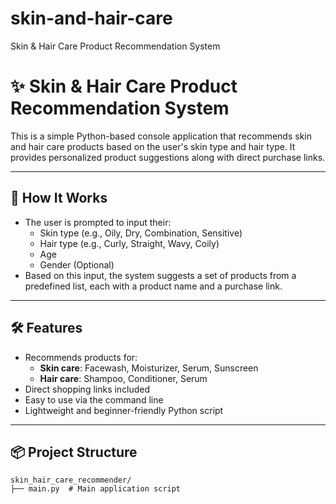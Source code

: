 # skin-and-hair-care
Skin &amp; Hair Care Product Recommendation System  

# ✨ Skin & Hair Care Product Recommendation System

This is a simple Python-based console application that recommends skin and hair care products based on the user's skin type and hair type. It provides personalized product suggestions along with direct purchase links.

---

## 🧠 How It Works

- The user is prompted to input their:
  - Skin type (e.g., Oily, Dry, Combination, Sensitive)
  - Hair type (e.g., Curly, Straight, Wavy, Coily)
  - Age
  - Gender (Optional)
- Based on this input, the system suggests a set of products from a predefined list, each with a product name and a purchase link.

---

## 🛠️ Features

- Recommends products for:
  - **Skin care**: Facewash, Moisturizer, Serum, Sunscreen
  - **Hair care**: Shampoo, Conditioner, Serum
- Direct shopping links included
- Easy to use via the command line
- Lightweight and beginner-friendly Python script

---

## 📦 Project Structure

```plaintext
skin_hair_care_recommender/
├── main.py  # Main application script

